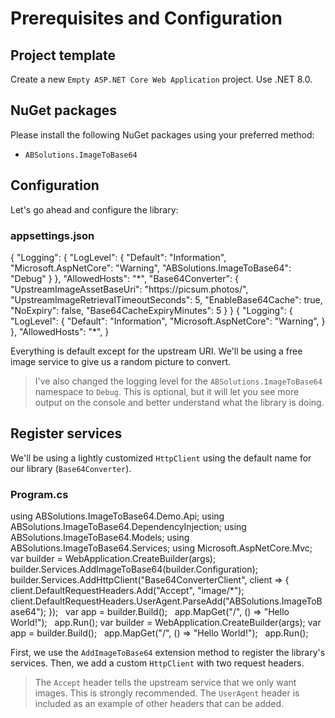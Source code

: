# Prerequisites and Configuration

## Project template

Create a new `Empty ASP.NET Core Web Application` project. Use .NET 8.0.

## NuGet packages

Please install the following NuGet packages using your preferred method:

- `ABSolutions.ImageToBase64`

## Configuration

Let's go ahead and configure the library:

### appsettings.json

<tabs>
<tab title="Updated">
<code-block lang="json">
{
  "Logging": {
    "LogLevel": {
      "Default": "Information",
      "Microsoft.AspNetCore": "Warning",
      "ABSolutions.ImageToBase64": "Debug"
    }
  },
  "AllowedHosts": "*",
"Base64Converter": {
    "UpstreamImageAssetBaseUri": "https://picsum.photos/",
    "UpstreamImageRetrievalTimeoutSeconds": 5,
    "EnableBase64Cache": true,
    "NoExpiry": false,
    "Base64CacheExpiryMinutes": 5
  }
}
</code-block>
</tab>
<tab title="Original">
<code-block lang="json">
{
  "Logging": {
    "LogLevel": {
      "Default": "Information",
      "Microsoft.AspNetCore": "Warning",
    }
  },
  "AllowedHosts": "*",
}
</code-block>
</tab>
</tabs>

Everything is default except for the upstream URI. We'll be using a free image service to give us a random picture to
convert.

> I've also changed the logging level for the `ABSolutions.ImageToBase64` namespace to `Debug`. This is optional, but it
> will let you see more output on the console and better understand what the library is doing.

## Register services

We'll be using a lightly customized `HttpClient` using the default name for our library (`Base64Converter`).

### Program.cs

<tabs>
<tab title="Updated">
<code-block lang="c#">
using ABSolutions.ImageToBase64.Demo.Api;
using ABSolutions.ImageToBase64.DependencyInjection;
using ABSolutions.ImageToBase64.Models;
using ABSolutions.ImageToBase64.Services;
using Microsoft.AspNetCore.Mvc;
 
var builder = WebApplication.CreateBuilder(args);
 
builder.Services.AddImageToBase64(builder.Configuration);
builder.Services.AddHttpClient("Base64ConverterClient", client =>
    {
        client.DefaultRequestHeaders.Add("Accept", "image/*");
        client.DefaultRequestHeaders.UserAgent.ParseAdd("ABSolutions.ImageToBase64");
    });
 
var app = builder.Build();
 
app.MapGet("/", () => "Hello World!");
 
app.Run();
</code-block>
</tab>
<tab title="Original">
<code-block lang="c#">
var builder = WebApplication.CreateBuilder(args);
var app = builder.Build();
 
app.MapGet("/", () => "Hello World!");
 
app.Run();
</code-block>
</tab>
</tabs>

First, we use the `AddImageToBase64` extension method to register the library's services. Then, we add a custom `HttpClient` with two request headers.

> The `Accept` header tells the upstream service that we only want images. This is strongly recommended.
> The `UserAgent` header is included as an example of other headers that can be added.

